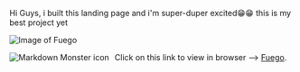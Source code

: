 Hi Guys, i built this landing page and i'm super-duper excited😁😁 this is my best project yet

![Image of Fuego](fuegopic.png)

<img src="./fuegopic.png"
     alt="Markdown Monster icon"
     style="float: left; margin-right: 10px;" />

     
Click on this link to view in browser --> [Fuego](https://newfuego.netlify.app/).

